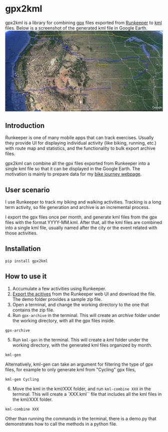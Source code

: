 # gpx2kml
gpx2kml is a library for combining [gpx](https://en.wikipedia.org/wiki/GPS_Exchange_Format) files exported from [Runkeeper](https://runkeeper.com/cms/) to [kml](https://developers.google.com/kml/documentation/kml_tut) files. Below is a screenshot of the generated kml file in Google Earth.
![A demo screenshot from Google Earth](/demo/google%20earth%20demo.png)

## Introduction
Runkeeper is one of many mobile apps that can track exercises. Usually they provide UI for displaying individual activity (like biking, running, etc.) with route map and statistics, and the functionality to bulk export archive files. 

gpx2kml can combine all the gpx files exported from Runkeeper into a single kml file so that it can be displayed in the Google Earth. The motivation is mainly to prepare data for my [bike journey webpage](https://bike-journey.netlify.app/).

## User scenario 
I use Runkeeper to track my biking and walking activities. Tracking is a long term activity, so file generation and archive is an incremental process. 

I export the gpx files once per month, and generate kml files from the gpx files with the format YYYY-MM.kml. After that, all the kml files are combined into a single kml file, usually named after the city or the event related with those activities.

## Installation
```commandline
pip install gpx2kml
```

## How to use it
1. Accumulate a few activities using Runkeeper.
2. [Export the acitives](https://support.runkeeper.com/hc/en-us/articles/201109886-How-to-Export-Your-Runkeeper-Data) from the Runkeeper web UI and download the file. The demo folder provides a sample zip file.
3. Open a terminal, and change the working directory to the one that contains the zip file.
4. Run `gpx-archive` in the terminal. This will create an *archive* folder under the working directory, with all the gpx files inside.
```commandline
gpx-archive
```
5. Run `kml-gen` in the terminal. This will create a *kml* folder under the working directory, with the generated kml files organized by month.
```commandline
kml-gen
```

Alternatively, kml-gen can take an argument for filtering the type of gpx files, for example to only generate kml from "Cycling" gpx files,
```commandline
kml-gen Cycling
```
6. Move the kml in the kml/XXX folder, and run `kml-combine XXX` in the terminal.
This will create a `XXX.kml`` file that includes all the kml files in the kml/XXX folder.
```commandline
kml-combine XXX
```

 Other than running the commands in the terminal, there is a demo.py that demonstrates how to call the methods in a python file. 